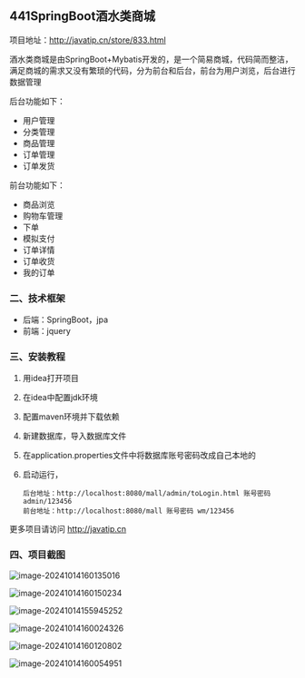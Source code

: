 ## 441SpringBoot酒水类商城

项目地址：http://javatip.cn/store/833.html

酒水类商城是由SpringBoot+Mybatis开发的，是一个简易商城，代码简而整洁，满足商城的需求又没有繁琐的代码，分为前台和后台，前台为用户浏览，后台进行数据管理

后台功能如下：

- 用户管理
- 分类管理
- 商品管理
- 订单管理
- 订单发货

前台功能如下：

- 商品浏览
- 购物车管理
- 下单
- 模拟支付
- 订单详情
- 订单收货
- 我的订单

### 二、技术框架

- 后端：SpringBoot，jpa
- 前端：jquery

### 三、安装教程

1. 用idea打开项目

2. 在idea中配置jdk环境

3. 配置maven环境并下载依赖

4. 新建数据库，导入数据库文件

5. 在application.properties文件中将数据库账号密码改成自己本地的

6. 启动运行，

   ```
   后台地址：http://localhost:8080/mall/admin/toLogin.html 账号密码 admin/123456
   前台地址：http://localhost:8080/mall 账号密码 wm/123456
   ```


更多项目请访问 http://javatip.cn

### 四、项目截图

![image-20241014160135016](http://image.javatip.cn/bysj/20241014160135.png)

![image-20241014160150234](http://image.javatip.cn/bysj/20241014160150.png)

![image-20241014155945252](http://image.javatip.cn/bysj/20241014155945.png)

![image-20241014160024326](http://image.javatip.cn/bysj/20241014160024.png)

![image-20241014160120802](http://image.javatip.cn/bysj/20241014160120.png)

![image-20241014160054951](http://image.javatip.cn/bysj/20241014160055.png)